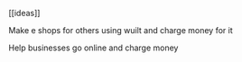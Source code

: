 [[ideas]]

Make e shops for others using wuilt and charge money for it

Help businesses go online and charge money